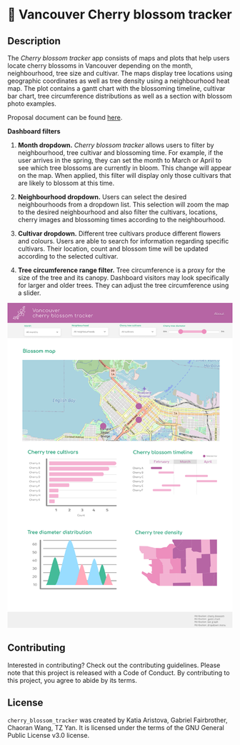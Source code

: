 # 🌸 Vancouver Cherry blossom tracker

## Description

The *Cherry blossom tracker* app consists of maps and plots that help users locate cherry blossoms in Vancouver depending on the month, neighbourhood, tree size and cultivar. The maps display tree locations using geographic coordinates as well as tree density using a neighbourhood heat map. The plot contains a gantt chart with the blossoming timeline, cultivar bar chart, tree circumference distributions as well as a section with blossom photo examples.

Proposal document can be found [here](https://github.com/UBC-MDS/cherry_blossom_tracker/blob/main/docs/proposal.md).

**Dashboard filters**

1. **Month dropdown.** *Cherry blossom tracker* allows users to filter by neighbourhood, tree cultivar and blossoming time. For example, if the user arrives in the spring, they can set the month to March or April to see which tree blossoms are currently in bloom. This change will appear on the map. When applied, this filter will display only those cultivars that are likely to blossom at this time.

2. **Neighbourhood dropdown.** Users can select the desired neighbourhoods from a dropdown list. This selection will zoom the map to the desired neighbourhood and also filter the cultivars, locations, cherry images and blossoming times according to the neighbourhood.

3. **Cultivar dropdown.** Different tree cultivars produce different flowers and colours. Users are able to search for information regarding specific cultivars. Their location, count and blossom time will be updated according to the selected cultivar.

4. **Tree circumference range filter.** Tree circumference is a proxy for the size of the tree and its canopy. Dashboard visitors may look specifically for larger and older trees. They can adjust the tree circumference using a slider.

![image](https://raw.githubusercontent.com/UBC-MDS/cherry_blossom_tracker/main/sketch.png)

## Contributing

Interested in contributing? Check out the contributing guidelines. Please note that this project is released with a Code of Conduct. By contributing to this project, you agree to abide by its terms.

## License

`cherry_blossom_tracker` was created by Katia Aristova, Gabriel Fairbrother, Chaoran Wang, TZ Yan. It is licensed under the terms of the GNU General Public License v3.0 license.
